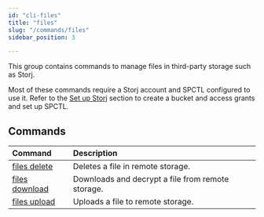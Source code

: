```yaml
---
id: "cli-files"
title: "files"
slug: "/commands/files"
sidebar_position: 3

---
```


This group contains commands to manage files in third-party storage such as Storj.

Most of these commands require a Storj account and SPCTL configured to use it. Refer to the [Set up Storj](/cli/#set-up-storj-access-optional) section to create a bucket and access grants and set up SPCTL.

## Commands

| **Command** | **Description** |
| :- | :- |
| [files delete](/cli/commands/files/delete) | Deletes a file in remote storage. |
| [files download](/cli/commands/files/download) | Downloads and decrypt a file from remote storage. |
| [files upload](/cli/commands/files/upload) | Uploads a file to remote storage. |